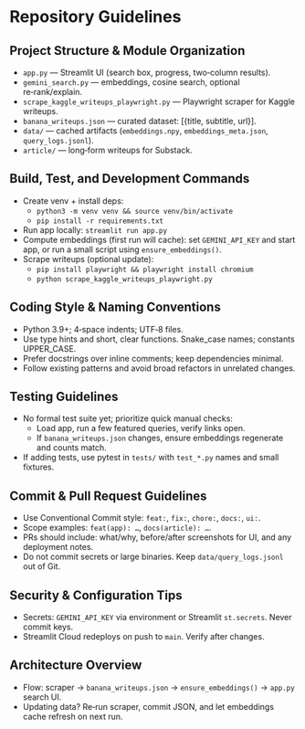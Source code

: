 # Repository Guidelines

## Project Structure & Module Organization
- `app.py` — Streamlit UI (search box, progress, two‑column results).
- `gemini_search.py` — embeddings, cosine search, optional re‑rank/explain.
- `scrape_kaggle_writeups_playwright.py` — Playwright scraper for Kaggle writeups.
- `banana_writeups.json` — curated dataset: [{title, subtitle, url}].
- `data/` — cached artifacts (`embeddings.npy`, `embeddings_meta.json`, `query_logs.jsonl`).
- `article/` — long‑form writeups for Substack.

## Build, Test, and Development Commands
- Create venv + install deps:
  - `python3 -m venv venv && source venv/bin/activate`
  - `pip install -r requirements.txt`
- Run app locally: `streamlit run app.py`
- Compute embeddings (first run will cache): set `GEMINI_API_KEY` and start app, or run a small script using `ensure_embeddings()`.
- Scrape writeups (optional update):
  - `pip install playwright && playwright install chromium`
  - `python scrape_kaggle_writeups_playwright.py`

## Coding Style & Naming Conventions
- Python 3.9+; 4‑space indents; UTF‑8 files.
- Use type hints and short, clear functions. Snake_case names; constants UPPER_CASE.
- Prefer docstrings over inline comments; keep dependencies minimal.
- Follow existing patterns and avoid broad refactors in unrelated changes.

## Testing Guidelines
- No formal test suite yet; prioritize quick manual checks:
  - Load app, run a few featured queries, verify links open.
  - If `banana_writeups.json` changes, ensure embeddings regenerate and counts match.
- If adding tests, use pytest in `tests/` with `test_*.py` names and small fixtures.

## Commit & Pull Request Guidelines
- Use Conventional Commit style: `feat:`, `fix:`, `chore:`, `docs:`, `ui:`.
- Scope examples: `feat(app): …`, `docs(article): …`.
- PRs should include: what/why, before/after screenshots for UI, and any deployment notes.
- Do not commit secrets or large binaries. Keep `data/query_logs.jsonl` out of Git.

## Security & Configuration Tips
- Secrets: `GEMINI_API_KEY` via environment or Streamlit `st.secrets`. Never commit keys.
- Streamlit Cloud redeploys on push to `main`. Verify after changes.

## Architecture Overview
- Flow: scraper → `banana_writeups.json` → `ensure_embeddings()` → `app.py` search UI.
- Updating data? Re‑run scraper, commit JSON, and let embeddings cache refresh on next run.
